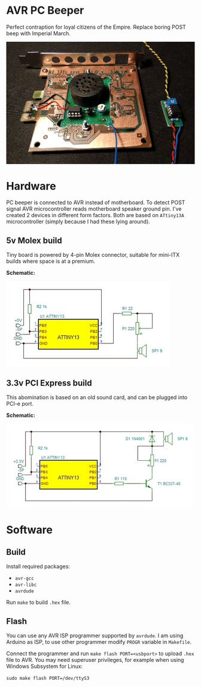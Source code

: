 # AVR PC Beeper
Perfect contraption for loyal citizens of the Empire. Replace boring POST beep
with Imperial March.

![PCI-e and Molex builds](docs/pic.jpg)

# Hardware
PC beeper is connected to AVR instead of motherboard.
To detect POST signal AVR microcontroller reads motherboard speaker ground pin.
I've created 2 devices in different form factors.
Both are based on `ATtiny13A` microcontroller (simply because I had these lying around).

## 5v Molex build
Tiny board is powered by 4-pin Molex connector, 
suitable for mini-ITX builds where space is at a premium.

**Schematic:**

![Schematic 5v](docs/schematic5v.jpg)

## 3.3v PCI Express build
This abomination is based on an old sound card,
and can be plugged into PCI-e port.

**Schematic:**

![Schematic 3.3v](docs/schematic33v.jpg)

# Software

## Build
Install required packages:

* `avr-gcc`
* `avr-libc`
* `avrdude`

Run `make` to build `.hex` file.

## Flash
You can use any AVR ISP programmer supported by `avrdude`.
I am using Arduino as ISP, to use other programmer modify `PROGR` variable in `Makefile`.

Connect the programmer and run `make flash PORT=<usbport>` to upload `.hex` file to AVR.
You may need superuser privileges, for example when using Windows Subsystem for Linux:

`sudo make flash PORT=/dev/ttyS3` 
